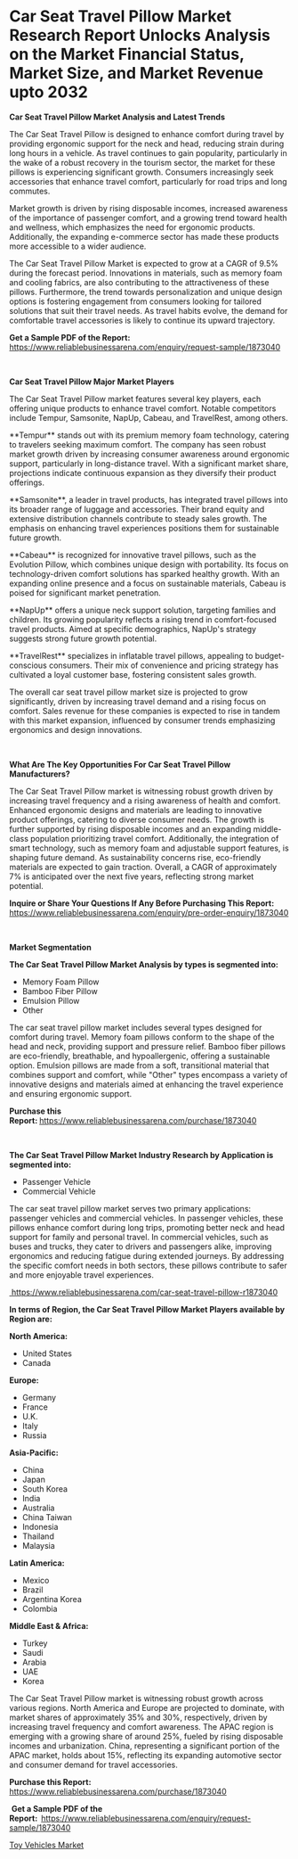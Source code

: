 <p><h1>Car Seat Travel Pillow Market Research Report Unlocks Analysis on the Market Financial Status, Market Size, and Market Revenue upto 2032</h1></p><p><strong>Car Seat Travel Pillow Market Analysis and Latest Trends</strong></p>
<p><p>The Car Seat Travel Pillow is designed to enhance comfort during travel by providing ergonomic support for the neck and head, reducing strain during long hours in a vehicle. As travel continues to gain popularity, particularly in the wake of a robust recovery in the tourism sector, the market for these pillows is experiencing significant growth. Consumers increasingly seek accessories that enhance travel comfort, particularly for road trips and long commutes.</p><p>Market growth is driven by rising disposable incomes, increased awareness of the importance of passenger comfort, and a growing trend toward health and wellness, which emphasizes the need for ergonomic products. Additionally, the expanding e-commerce sector has made these products more accessible to a wider audience.</p><p>The Car Seat Travel Pillow Market is expected to grow at a CAGR of 9.5% during the forecast period. Innovations in materials, such as memory foam and cooling fabrics, are also contributing to the attractiveness of these pillows. Furthermore, the trend towards personalization and unique design options is fostering engagement from consumers looking for tailored solutions that suit their travel needs. As travel habits evolve, the demand for comfortable travel accessories is likely to continue its upward trajectory.</p></p>
<p><strong>Get a Sample PDF of the Report:&nbsp;</strong> <a href="https://www.reliablebusinessarena.com/enquiry/request-sample/1873040?utm_campaign=3041&utm_medium=2&utm_source=Github&utm_content=ia&utm_term=04042025&utm_id=car-seat-travel-pillow">https://www.reliablebusinessarena.com/enquiry/request-sample/1873040</a></p>
<p>&nbsp;</p>
<p><strong>Car Seat Travel Pillow Major Market Players</strong></p>
<p><p>The Car Seat Travel Pillow market features several key players, each offering unique products to enhance travel comfort. Notable competitors include Tempur, Samsonite, NapUp, Cabeau, and TravelRest, among others.</p><p>**Tempur** stands out with its premium memory foam technology, catering to travelers seeking maximum comfort. The company has seen robust market growth driven by increasing consumer awareness around ergonomic support, particularly in long-distance travel. With a significant market share, projections indicate continuous expansion as they diversify their product offerings.</p><p>**Samsonite**, a leader in travel products, has integrated travel pillows into its broader range of luggage and accessories. Their brand equity and extensive distribution channels contribute to steady sales growth. The emphasis on enhancing travel experiences positions them for sustainable future growth.</p><p>**Cabeau** is recognized for innovative travel pillows, such as the Evolution Pillow, which combines unique design with portability. Its focus on technology-driven comfort solutions has sparked healthy growth. With an expanding online presence and a focus on sustainable materials, Cabeau is poised for significant market penetration.</p><p>**NapUp** offers a unique neck support solution, targeting families and children. Its growing popularity reflects a rising trend in comfort-focused travel products. Aimed at specific demographics, NapUp's strategy suggests strong future growth potential.</p><p>**TravelRest** specializes in inflatable travel pillows, appealing to budget-conscious consumers. Their mix of convenience and pricing strategy has cultivated a loyal customer base, fostering consistent sales growth.</p><p>The overall car seat travel pillow market size is projected to grow significantly, driven by increasing travel demand and a rising focus on comfort. Sales revenue for these companies is expected to rise in tandem with this market expansion, influenced by consumer trends emphasizing ergonomics and design innovations.</p></p>
<p>&nbsp;</p>
<p><strong>What Are The Key Opportunities For Car Seat Travel Pillow Manufacturers?</strong></p>
<p><p>The Car Seat Travel Pillow market is witnessing robust growth driven by increasing travel frequency and a rising awareness of health and comfort. Enhanced ergonomic designs and materials are leading to innovative product offerings, catering to diverse consumer needs. The growth is further supported by rising disposable incomes and an expanding middle-class population prioritizing travel comfort. Additionally, the integration of smart technology, such as memory foam and adjustable support features, is shaping future demand. As sustainability concerns rise, eco-friendly materials are expected to gain traction. Overall, a CAGR of approximately 7% is anticipated over the next five years, reflecting strong market potential.</p></p>
<p><strong>Inquire or Share Your Questions If Any Before Purchasing This Report:</strong> <a href="https://www.reliablebusinessarena.com/enquiry/pre-order-enquiry/1873040?utm_campaign=3041&utm_medium=2&utm_source=Github&utm_content=ia&utm_term=04042025&utm_id=car-seat-travel-pillow">https://www.reliablebusinessarena.com/enquiry/pre-order-enquiry/1873040</a></p>
<p>&nbsp;</p>
<p><strong>Market Segmentation</strong></p>
<p><strong>The Car Seat Travel Pillow Market Analysis by types is segmented into:</strong></p>
<p><ul><li>Memory Foam Pillow</li><li>Bamboo Fiber Pillow</li><li>Emulsion Pillow</li><li>Other</li></ul></p>
<p><p>The car seat travel pillow market includes several types designed for comfort during travel. Memory foam pillows conform to the shape of the head and neck, providing support and pressure relief. Bamboo fiber pillows are eco-friendly, breathable, and hypoallergenic, offering a sustainable option. Emulsion pillows are made from a soft, transitional material that combines support and comfort, while "Other" types encompass a variety of innovative designs and materials aimed at enhancing the travel experience and ensuring ergonomic support.</p></p>
<p><strong>Purchase this Report:&nbsp;</strong><a href="https://www.reliablebusinessarena.com/purchase/1873040?utm_campaign=3041&utm_medium=2&utm_source=Github&utm_content=ia&utm_term=04042025&utm_id=car-seat-travel-pillow">https://www.reliablebusinessarena.com/purchase/1873040</a></p>
<p>&nbsp;</p>
<p><strong>The Car Seat Travel Pillow Market Industry Research by Application is segmented into:</strong></p>
<p><ul><li>Passenger Vehicle</li><li>Commercial Vehicle</li></ul></p>
<p><p>The car seat travel pillow market serves two primary applications: passenger vehicles and commercial vehicles. In passenger vehicles, these pillows enhance comfort during long trips, promoting better neck and head support for family and personal travel. In commercial vehicles, such as buses and trucks, they cater to drivers and passengers alike, improving ergonomics and reducing fatigue during extended journeys. By addressing the specific comfort needs in both sectors, these pillows contribute to safer and more enjoyable travel experiences.</p></p>
<p><a href="https://www.reliablebusinessarena.com/car-seat-travel-pillow-r1873040?utm_campaign=3041&utm_medium=2&utm_source=Github&utm_content=ia&utm_term=04042025&utm_id=car-seat-travel-pillow">&nbsp;https://www.reliablebusinessarena.com/car-seat-travel-pillow-r1873040</a></p>
<p><strong>In terms of Region, the Car Seat Travel Pillow Market Players available by Region are:</strong></p>
<p>
    <p> <strong> North America: </strong>
        <ul>
            <li>United States</li>
            <li>Canada</li>
        </ul>
        </p> 
    <p> <strong> Europe: </strong>
        <ul>
            <li>Germany</li>
            <li>France</li>
            <li>U.K.</li>
            <li>Italy</li>
            <li>Russia</li>
        </ul>
        </p> 
    <p> <strong> Asia-Pacific: </strong>
        <ul>
            <li>China</li>
            <li>Japan</li>
            <li>South Korea</li>
            <li>India</li>
            <li>Australia</li>
            <li>China Taiwan</li>
            <li>Indonesia</li>
            <li>Thailand</li>
            <li>Malaysia</li>
        </ul>
        </p> 
    <p> <strong> Latin America: </strong>
        <ul>
            <li>Mexico</li>
            <li>Brazil</li>
            <li>Argentina Korea</li>
            <li>Colombia</li>
        </ul>
        </p> 
    <p> <strong> Middle East & Africa: </strong>
        <ul>
            <li>Turkey</li>
            <li>Saudi</li>
            <li>Arabia</li>
            <li>UAE</li>
            <li>Korea</li>
        </ul>
    </p>
    </p>
<p><p>The Car Seat Travel Pillow market is witnessing robust growth across various regions. North America and Europe are projected to dominate, with market shares of approximately 35% and 30%, respectively, driven by increasing travel frequency and comfort awareness. The APAC region is emerging with a growing share of around 25%, fueled by rising disposable incomes and urbanization. China, representing a significant portion of the APAC market, holds about 15%, reflecting its expanding automotive sector and consumer demand for travel accessories.</p></p>
<p><strong>Purchase this Report: </strong><a href="https://www.reliablebusinessarena.com/purchase/1873040?utm_campaign=3041&utm_medium=2&utm_source=Github&utm_content=ia&utm_term=04042025&utm_id=car-seat-travel-pillow">https://www.reliablebusinessarena.com/purchase/1873040</a></p>
<p>&nbsp;<strong>Get a Sample PDF of the Report:&nbsp;&nbsp;</strong><a href="https://www.reliablebusinessarena.com/enquiry/request-sample/1873040?utm_campaign=3041&utm_medium=2&utm_source=Github&utm_content=ia&utm_term=04042025&utm_id=car-seat-travel-pillow">https://www.reliablebusinessarena.com/enquiry/request-sample/1873040</a></p>
<p><strong></strong></p>
<p><p><a href="https://github.com/rianttegang/Market-Research-Report-List-1/blob/main/toy-vehicles-market.md?utm_campaign=3041&utm_medium=2&utm_source=Github&utm_content=ia&utm_term=04042025&utm_id=car-seat-travel-pillow">Toy Vehicles Market</a></p></p>